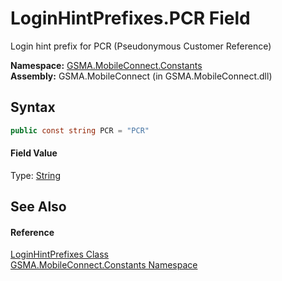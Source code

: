 LoginHintPrefixes.PCR Field
===========================
Login hint prefix for PCR (Pseudonymous Customer Reference)

**Namespace:** [GSMA.MobileConnect.Constants][1]  
**Assembly:** GSMA.MobileConnect (in GSMA.MobileConnect.dll)

Syntax
------

```csharp
public const string PCR = "PCR"
```

#### Field Value
Type: [String][2]

See Also
--------

#### Reference
[LoginHintPrefixes Class][3]  
[GSMA.MobileConnect.Constants Namespace][1]  

[1]: ../README.md
[2]: http://msdn.microsoft.com/en-us/library/s1wwdcbf
[3]: README.md
[4]: ../../_icons/Help.png